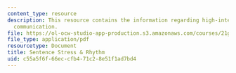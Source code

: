 ```yaml
---
content_type: resource
description: This resource contains the information regarding high-intermediate academic
  communication.
file: https://ol-ocw-studio-app-production.s3.amazonaws.com/courses/21g-213-high-intermediate-academic-communication-spring-2004/c55a5f6f66eccfb471c28e51f1ad7bd4_MIT21G_213S04_sent_str_and.pdf
file_type: application/pdf
resourcetype: Document
title: Sentence Stress & Rhythm
uid: c55a5f6f-66ec-cfb4-71c2-8e51f1ad7bd4
---
```


